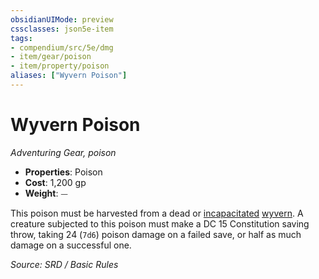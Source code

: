 ```yaml
---
obsidianUIMode: preview
cssclasses: json5e-item
tags:
- compendium/src/5e/dmg
- item/gear/poison
- item/property/poison
aliases: ["Wyvern Poison"]
---
```

# Wyvern Poison
*Adventuring Gear, poison*  

- **Properties**: Poison
- **Cost**: 1,200 gp
- **Weight**: ⏤

This poison must be harvested from a dead or [incapacitated](Conditions.md#incapacitated) [wyvern](wyvern.md). A creature subjected to this poison must make a DC 15 Constitution saving throw, taking 24 (`7d6`) poison damage on a failed save, or half as much damage on a successful one.

*Source: SRD / Basic Rules*